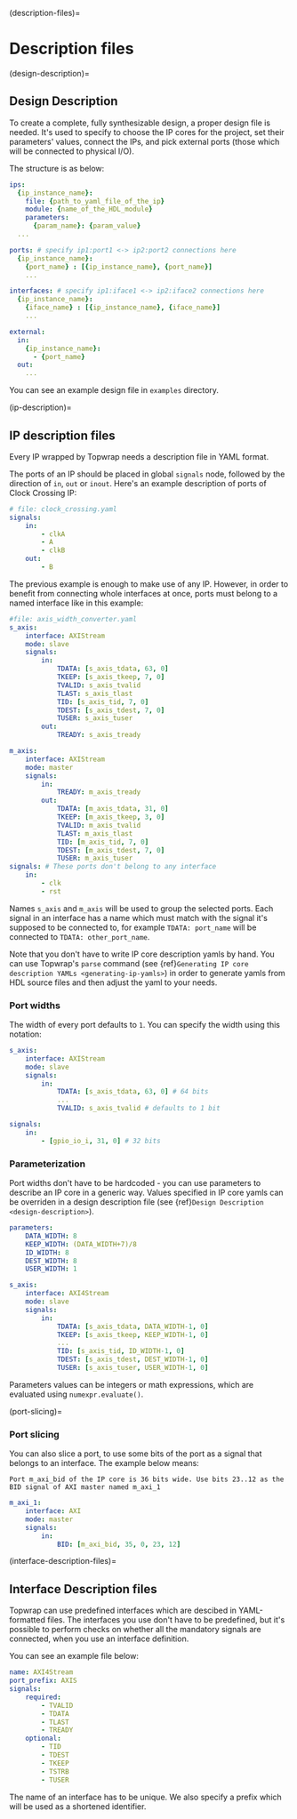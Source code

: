 (description-files)=

# Description files

(design-description)=

## Design Description

To create a complete, fully synthesizable design, a proper design file is needed.
It's used to specify to choose the IP cores for the project, set their parameters' values,
connect the IPs, and pick external ports (those which will be connected to physical I/O).

The structure is as below:

```yaml
ips:
  {ip_instance_name}:
    file: {path_to_yaml_file_of_the_ip}
    module: {name_of_the_HDL_module}
    parameters:
      {param_name}: {param_value}
  ...

ports: # specify ip1:port1 <-> ip2:port2 connections here
  {ip_instance_name}:
    {port_name} : [{ip_instance_name}, {port_name}]
    ...

interfaces: # specify ip1:iface1 <-> ip2:iface2 connections here
  {ip_instance_name}:
    {iface_name} : [{ip_instance_name}, {iface_name}]
    ...

external:
  in:
    {ip_instance_name}:
      - {port_name}
  out:
    ...
```

You can see an example design file in `examples` directory.

(ip-description)=

## IP description files

Every IP wrapped by Topwrap needs a description file in YAML format.

The ports of an IP should be placed in global `signals` node, followed by the direction of `in`, `out` or `inout`.
Here's an example description of ports of Clock Crossing IP:

```yaml
# file: clock_crossing.yaml
signals:
    in:
        - clkA
        - A
        - clkB
    out:
        - B
```

The previous example is enough to make use of any IP. However, in order to benefit from connecting whole interfaces at once, ports must belong to a named interface like in this example:

```yaml
#file: axis_width_converter.yaml
s_axis:
    interface: AXIStream
    mode: slave
    signals:
        in:
            TDATA: [s_axis_tdata, 63, 0]
            TKEEP: [s_axis_tkeep, 7, 0]
            TVALID: s_axis_tvalid
            TLAST: s_axis_tlast
            TID: [s_axis_tid, 7, 0]
            TDEST: [s_axis_tdest, 7, 0]
            TUSER: s_axis_tuser
        out:
            TREADY: s_axis_tready

m_axis:
    interface: AXIStream
    mode: master
    signals:
        in:
            TREADY: m_axis_tready
        out:
            TDATA: [m_axis_tdata, 31, 0]
            TKEEP: [m_axis_tkeep, 3, 0]
            TVALID: m_axis_tvalid
            TLAST: m_axis_tlast
            TID: [m_axis_tid, 7, 0]
            TDEST: [m_axis_tdest, 7, 0]
            TUSER: m_axis_tuser
signals: # These ports don't belong to any interface
    in:
        - clk
        - rst
```

Names `s_axis` and `m_axis` will be used to group the selected ports.
Each signal in an interface has a name which must match with the signal it's supposed to be connected to, for example `TDATA: port_name` will be connected to `TDATA: other_port_name`.

Note that you don't have to write IP core description yamls by hand. You can use Topwrap's `parse` command (see {ref}`Generating IP core description YAMLs <generating-ip-yamls>`) in order to generate yamls from HDL source files and then adjust the yaml to your needs.

### Port widths

The width of every port defaults to `1`.
You can specify the width using this notation:

```yaml
s_axis:
    interface: AXIStream
    mode: slave
    signals:
        in:
            TDATA: [s_axis_tdata, 63, 0] # 64 bits
            ...
            TVALID: s_axis_tvalid # defaults to 1 bit

signals:
    in:
        - [gpio_io_i, 31, 0] # 32 bits
```

### Parameterization

Port widths don't have to be hardcoded - you can use parameters to describe an IP core in a generic way.
Values specified in IP core yamls can be overriden in a design description file (see {ref}`Design Description <design-description>`).

```yaml
parameters:
    DATA_WIDTH: 8
    KEEP_WIDTH: (DATA_WIDTH+7)/8
    ID_WIDTH: 8
    DEST_WIDTH: 8
    USER_WIDTH: 1

s_axis:
    interface: AXI4Stream
    mode: slave
    signals:
        in:
            TDATA: [s_axis_tdata, DATA_WIDTH-1, 0]
            TKEEP: [s_axis_tkeep, KEEP_WIDTH-1, 0]
            ...
            TID: [s_axis_tid, ID_WIDTH-1, 0]
            TDEST: [s_axis_tdest, DEST_WIDTH-1, 0]
            TUSER: [s_axis_tuser, USER_WIDTH-1, 0]
```

Parameters values can be integers or math expressions, which are evaluated using `numexpr.evaluate()`.

(port-slicing)=

### Port slicing

You can also slice a port, to use some bits of the port as a signal that belongs to an interface.
The example below means:

`Port m_axi_bid of the IP core is 36 bits wide. Use bits 23..12 as the BID signal of AXI master named m_axi_1`

```yaml
m_axi_1:
    interface: AXI
    mode: master
    signals:
        in:
            BID: [m_axi_bid, 35, 0, 23, 12]
```

(interface-description-files)=

## Interface Description files

Topwrap can use predefined interfaces which are descibed in YAML-formatted files.
The interfaces you use don't have to be predefined, but it's possible to perform checks
on whether all the mandatory signals are connected, when you use an interface definition.

You can see an example file below:

```yaml
name: AXI4Stream
port_prefix: AXIS
signals:
    required:
        - TVALID
        - TDATA
        - TLAST
        - TREADY
    optional:
        - TID
        - TDEST
        - TKEEP
        - TSTRB
        - TUSER
```

The name of an interface has to be unique. We also specify a prefix which will be used as a shortened identifier.

